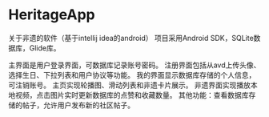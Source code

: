 # HeritageApp
关于非遗的软件（基于intellij idea的android）
项目采用Android SDK，SQLite数据库，Glide库。

主界面是用户登录界面，可数据库记录账号密码。
注册界面包括从avd上传头像、选择生日、下拉列表和用户协议等功能。
我的界面显示数据库存储的个人信息，可注销账号。
主页实现轮播图、滑动列表和非遗卡片展示。
非遗界面实现播放本地视频，点击图片实时更新数据库的点赞和收藏数量。
其他功能：查看数据库存储的帖子，允许用户发布新的社区帖子。
